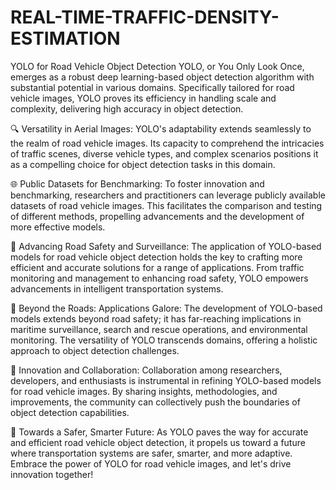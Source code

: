 # REAL-TIME-TRAFFIC-DENSITY-ESTIMATION

YOLO for Road Vehicle Object Detection
YOLO, or You Only Look Once, emerges as a robust deep learning-based object detection algorithm with substantial potential in various domains. Specifically tailored for road vehicle images, YOLO proves its efficiency in handling scale and complexity, delivering high accuracy in object detection.

🔍 Versatility in Aerial Images:
YOLO's adaptability extends seamlessly to the realm of road vehicle images. Its capacity to comprehend the intricacies of traffic scenes, diverse vehicle types, and complex scenarios positions it as a compelling choice for object detection tasks in this domain.

🌐 Public Datasets for Benchmarking:
To foster innovation and benchmarking, researchers and practitioners can leverage publicly available datasets of road vehicle images. This facilitates the comparison and testing of different methods, propelling advancements and the development of more effective models.

🚀 Advancing Road Safety and Surveillance:
The application of YOLO-based models for road vehicle object detection holds the key to crafting more efficient and accurate solutions for a range of applications. From traffic monitoring and management to enhancing road safety, YOLO empowers advancements in intelligent transportation systems.

🌊 Beyond the Roads: Applications Galore:
The development of YOLO-based models extends beyond road safety; it has far-reaching implications in maritime surveillance, search and rescue operations, and environmental monitoring. The versatility of YOLO transcends domains, offering a holistic approach to object detection challenges.

🔧 Innovation and Collaboration:
Collaboration among researchers, developers, and enthusiasts is instrumental in refining YOLO-based models for road vehicle images. By sharing insights, methodologies, and improvements, the community can collectively push the boundaries of object detection capabilities.

🚀 Towards a Safer, Smarter Future:
As YOLO paves the way for accurate and efficient road vehicle object detection, it propels us toward a future where transportation systems are safer, smarter, and more adaptive. Embrace the power of YOLO for road vehicle images, and let's drive innovation together!

